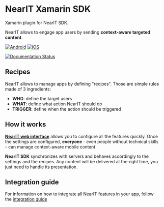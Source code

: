 # NearIT Xamarin SDK
Xamarin plugin for NearIT SDK.

NearIT allows to engage app users by sending **context-aware targeted content**.

[![Android](https://img.shields.io/badge/Android-15%2B-blue.svg?style=flat)](https://developer.android.com/about/dashboards/index.html#Platform)
[![iOS](https://img.shields.io/badge/iOS-9-blue.svg)](https://developer.apple.com/ios/)

[![Documentation Status](https://img.shields.io/badge/docs-visit-brightgreen.svg)](https://docs.nearit.com/xamarin/installation/)

## Recipes

NearIT allows to manage apps by defining "recipes". Those are simple rules made of 3 ingredients:

* **WHO**: define the target users
* **WHAT**: define what action NearIT should do
* **TRIGGER**: define when the action should be triggered

## How it works

<a href="https://go.nearit.com/" target="_blank">**NearIT web interface**</a> allows you to configure all the features quickly.
Once the settings are configured, **everyone** - even people without technical skills - can manage context-aware mobile content.

**NearIT SDK** synchronizes with servers and behaves accordingly to the settings and the recipes. Any content will be delivered at the right time, you just need to handle its presentation.

## Integration guide

For information on how to integrate all NearIT features in your app, follow the [integration guide](https://docs.nearit.com/xamarin/installation/)
